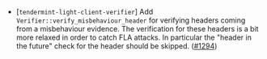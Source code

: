 - [`tendermint-light-client-verifier`] Add `Verifier::verify_misbehaviour_header`
  for verifying headers coming from a misbehaviour evidence.
  The verification for these headers is a bit more relaxed in order to catch FLA attacks.
  In particular the "header in the future" check for the header should be skipped.
  ([\#1294](https://github.com/informalsystems/tendermint-rs/issues/1294))
